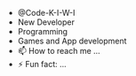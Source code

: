 - @Code-K-I-W-I
- New Developer
- Programming
- Games and App development
- 📫 How to reach me ...
- ⚡ Fun fact: ...

<!---
Code-K-I-W-I/Code-K-I-W-I is a ✨ special ✨ repository because its `README.md` (this file) appears on your GitHub profile.
You can click the Preview link to take a look at your changes.
--->
